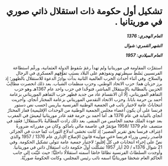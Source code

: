 <h1 dir="rtl">تشكيل أول حكومة ذات استقلال ذاتي صوري في موريتانيا .</h1>

<h5 dir="rtl">العام الهجري:  1376

الشهر القمري: شوال

العام الميلادي: 1957</h5>

<p dir="rtl">استمَرَّت المقاومة في موريتانيا ولم تهدأ رغمَ سُقوطِ الدولة العثمانية، ورغْم استطاعة الفرنسيين بَسْطَ سيطرتهم ونفوذِهم على البلاد بسبَبِ تفوُّقِهم العسكري في الرجال والسلاح. وفي أثناء أحداثِ الحرب العالمية الثانية بدأت بوادِرُ الدعوة للاستقلال بالظهور؛ إذ برز حزبان هما: حزب الاتحاد الوطني، وحزب منظمات الشباب. بعد ذلك انحصرت مطالِبُ الحزبين بالمطالبة بالاستقلال المباشر، فتوحَّدا في حزب واحد عام 1367هـ وهو حزب التفاهم الموريتاني، إلَّا أن الانقسامَ عاد من جديد فظهر حزب التفاهم الموريتاني بزعامة أحمد بن حرمة بابانا. وحزب الاتحاد التقدمي الموريتاني بزعامة المختار أنجاي. وأجريت انتخاباتٌ عامة لاختيار نائب في الجمعية الوطنية الفرنسية بباريس (حسب نص دستور فرنسا على أن يكون أعضاء مجلس الجمعية الوطنية من الوحدات الإقليمية) ففاز المختارُ أنجاي بالنيابة في عام 1376 هـ. أما أحمد بن حرمة فقد غادر موريتانيا ليعيشَ في المغرب بعد عودة الملك محمد الخامس من المنفى. بعد ذلك زادت المطالبةُ بالاستقلال؛ فعُقِد في منتصف عام 1379 /1958 مؤتمَرٌ في عاصمة مالي باماكو. وكان من مقرراته ضرورةُ اعتراف فرنسا بحق تقرير المصير؛ إذ كانت تخشى اندلاع الثورات كما حدث في الجزائر. فأصدر رئيس وزراء فرنسا «غي موليه» قانونَ الإصلاح الإداري عام 1376 / 1957 والذي نصَّ على إجراء انتخابات في كلِّ إقليم؛ لاختيار جمعية عامة تتولى تشكيل الحكومة. وفي 21 شوال 1376ه / 20 أيار 1957 تشكَّلت أولُ حكومة ذات استقلال ذاتي في موريتانيا. وأوجدت السلطاتُ الفرنسية نظامًا خاصًا أسمته استقلالًا داخليًّا؛ حيث عَيَّنَت إلى جانب الحاكم العام شخصًا موريتانيًّا اسمه نائب رئيس المجلس، وكانت الحكومةُ صوريَّةً.</p></br>
